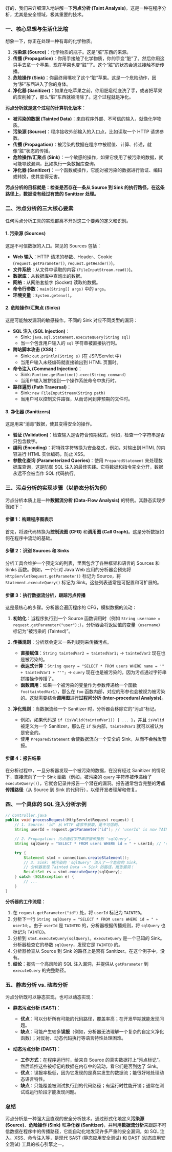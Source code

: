 好的，我们来详细深入地讲解一下**污点分析 (Taint Analysis)**。这是一种在程序分析，尤其是安全领域，极其重要的技术。

### 一、核心思想与生活化比喻

想象一下，你正在处理一种有毒的化学物质。

1.  **污染源 (Source)**：化学物质的瓶子。这是“脏”东西的来源。
2.  **传播 (Propagation)**：你用手接触了化学物质，你的手变“脏”了。然后你用这只手去拿一个苹果，现在苹果也变“脏”了。这个“脏”的状态会通过接触不断传播。
3.  **危险操作 (Sink)**：你最终用嘴吃了这个“脏”苹果。这是一个危险动作，因为“脏”东西进入了你的身体。
4.  **净化器 (Sanitizer)**：如果在吃苹果之前，你用肥皂彻底洗了手，或者把苹果的皮削掉了，那么“脏”东西就被清除了。这个过程就是净化。

**污点分析就是这个过程的计算机化版本**：

*   **被污染的数据 (Tainted Data)**：来自程序外部、不可信的输入，就像化学物质。
*   **污染源 (Source)**：程序接收外部输入的入口点，比如读取一个 HTTP 请求参数。
*   **传播 (Propagation)**：被污染的数据在程序中被赋值、计算、传递，就像“脏”状态的传播。
*   **危险操作/汇聚点 (Sink)**：一个敏感的操作，如果它使用了被污染的数据，就可能导致漏洞，比如执行一条数据库查询。
*   **净化器 (Sanitizer)**：一个函数或操作，它能对被污染的数据进行验证、编码或转换，使其变得无害。

**污点分析的目标就是：检查是否存在一条从 Source 到 Sink 的执行路径，在这条路径上，数据没有经过有效的 Sanitizer 处理。**

### 二、污点分析的三大核心要素

任何污点分析工具的实现都离不开对这三个要素的定义和识别。

#### 1. 污染源 (Sources)

这是不可信数据的入口。常见的 Sources 包括：
*   **Web 输入**：HTTP 请求的参数、Header、Cookie (`request.getParameter()`, `request.getHeader()`)。
*   **文件系统**：从文件中读取的内容 (`FileInputStream.read()`)。
*   **数据库**：从数据库中查询出的数据。
*   **网络**：从网络套接字 (Socket) 读取的数据。
*   **命令行参数**：`main(String[] args)` 中的 `args`。
*   **环境变量**：`System.getenv()`。

#### 2. 危险操作/汇聚点 (Sinks)

这是可能触发漏洞的敏感操作。不同的 Sink 对应不同类型的漏洞：
*   **SQL 注入 (SQL Injection)**：
    *   Sink: `java.sql.Statement.executeQuery(String sql)`
    *   当一个包含用户输入的 `sql` 字符串被直接执行时。
*   **跨站脚本攻击 (XSS)**：
    *   Sink: `out.println(String s)` (在 JSP/Servlet 中)
    *   当用户输入未经编码就直接输出到 HTML 页面时。
*   **命令注入 (Command Injection)**：
    *   Sink: `Runtime.getRuntime().exec(String command)`
    *   当用户输入被拼接到一个操作系统命令中执行时。
*   **路径遍历 (Path Traversal)**：
    *   Sink: `new FileInputStream(String path)`
    *   当用户可以控制文件路径，从而访问到非预期的文件时。

#### 3. 净化器 (Sanitizers)

这是用来“消毒”数据，使其变得安全的操作。
*   **验证 (Validation)**：检查输入是否符合预期格式，例如，检查一个字符串是否只包含数字。
*   **编码 (Encoding)**：将特殊字符转换为安全格式，例如，对输出到 HTML 的内容进行 HTML 实体编码，防止 XSS。
*   **参数化查询 (Parameterized Queries)**：使用 `PreparedStatement` 来处理数据库查询，这是防御 SQL 注入的最佳实践。它将数据和指令完全分开，数据永远不会被当作 SQL 代码执行。

### 三、污点分析的实现步骤（以静态分析为例）

污点分析本质上是一种**数据流分析 (Data-Flow Analysis)** 的特例。其静态实现步骤如下：

#### 步骤 1：构建程序图表示

首先，将源代码转换为**控制流图 (CFG)** 和**调用图 (Call Graph)**。这是分析数据如何在程序中流动的基础。

#### 步骤 2：识别 Sources 和 Sinks

分析工具会维护一个预定义的列表，里面包含了各种框架和语言的 Sources 和 Sinks 函数。例如，一个针对 Java Web 应用的分析器会预先将 `HttpServletRequest.getParameter()` 标记为 Source，将 `Statement.executeQuery()` 标记为 Sink。这些列表通常是可配置和可扩展的。

#### 步骤 3：执行数据流分析，跟踪污点传播

这是最核心的步骤。分析器会遍历程序的 CFG，模拟数据的流动：

1.  **初始化**：当程序执行到一个 Source 函数调用时（例如 `String username = request.getParameter("user");`），分析器会将返回值的变量（`username`）标记为“被污染的 (Tainted)”。

2.  **传播规则**：分析器会定义一系列规则来传播污点。
    *   **直接赋值**：`String taintedVar2 = taintedVar1;` -> `taintedVar2` 现在也是被污染的。
    *   **表达式计算**：`String query = "SELECT * FROM users WHERE name = '" + taintedVar1 + "'";` -> `query` 现在也是被污染的，因为污点通过字符串拼接操作传播了。
    *   **函数调用**：如果一个被污染的变量作为参数传递给一个函数 `foo(taintedVar1)`，那么在 `foo` 函数内部，对应的形参也会被视为被污染的。这就需要结合**调用图**进行**过程间分析 (Inter-procedural Analysis)**。

3.  **净化规则**：当数据流经一个 Sanitizer 时，分析器会移除它的“污点”标记。
    *   例如，如果代码是 `if (isValid(taintedVar1)) { ... }`，并且 `isValid` 被定义为一个 Sanitizer，那么在 `if` 块内部，`taintedVar1` 就可以被认为是安全的。
    *   使用 `PreparedStatement` 会使数据流向一个安全的 Sink，从而不会触发警报。

#### 步骤 4：报告结果

在分析过程中，一旦分析器发现一个被污染的数据，在没有经过 Sanitizer 的情况下，直接流向了一个 Sink 函数（例如，被污染的 `query` 字符串被传递给了 `executeQuery()`），它就会记录并报告一个潜在的漏洞。报告通常包含完整的**污点传播路径**（从 Source 到 Sink 的代码行），以便开发者理解和修复。

### 四、一个具体的 SQL 注入分析示例

```java
// Controller.java
public void processRequest(HttpServletRequest request) {
    // 1. Source: 'id' 从 HTTP 请求中获取，是不可信的。
    String userId = request.getParameter("id"); // 'userId' is now TAINTED.

    // 2. Propagation: 污点通过字符串拼接传播到 'sqlQuery'。
    String sqlQuery = "SELECT * FROM users WHERE id = " + userId; // 'sqlQuery' is now TAINTED.

    try {
        Statement stmt = connection.createStatement();
        // 3. Sink: 被污染的 'sqlQuery' 流入了一个危险的 Sink。
        // 分析器发现 Tainted Data -> Sink 的路径，报告漏洞！
        ResultSet rs = stmt.executeQuery(sqlQuery);
    } catch (SQLException e) {
        // ...
    }
}
```

**分析器的工作流程**：
1.  在 `request.getParameter("id")` 处，将 `userId` 标记为 `TAINTED`。
2.  分析下一行 `String sqlQuery = "SELECT * FROM users WHERE id = " + userId;`。由于 `userId` 是 `TAINTED` 的，分析器根据传播规则，将 `sqlQuery` 也标记为 `TAINTED`。
3.  分析到 `stmt.executeQuery(sqlQuery)`。`executeQuery` 是一个已知的 Sink。分析器检查它的参数 `sqlQuery`，发现它是 `TAINTED` 的。
4.  分析器检查从 Source 到 Sink 的路径上是否有 Sanitizer。在这个例子中，没有。
5.  **结论**：报告一个高风险的 SQL 注入漏洞，并提供从 `getParameter` 到 `executeQuery` 的完整路径。

### 五、静态分析 vs. 动态分析

污点分析既可以静态实现，也可以动态实现：

*   **静态污点分析 (SAST)**：
    *   **优点**：可以分析所有可能的代码路径，覆盖率高；在开发早期就能发现问题。
    *   **缺点**：可能产生较多**误报**（例如，分析器无法理解一个复杂的自定义净化函数）；对反射、动态代码执行等语言特性处理困难。

*   **动态污点分析 (DAST)**：
    *   **工作方式**：在程序运行时，给来自 Source 的真实数据打上“污点标记”。然后监控这些被标记的数据在内存中的流动，看它们是否到达了 Sink。
    *   **优点**：误报率极低，因为它发现的是真实发生的数据流；能很好地处理动态语言特性。
    *   **缺点**：只能覆盖被测试执行到的代码路径；有运行时性能开销；通常在测试或运行阶段才能发现问题。

### 总结

污点分析是一种强大且直观的安全分析技术。通过形式化地定义**污染源 (Source)**、**危险操作 (Sink)** 和**净化器 (Sanitizer)**，并利用**数据流分析**来跟踪不可信数据在程序中的传播路径，它能自动化地发现许多严重的安全漏洞，如 SQL 注入、XSS、命令注入等，是现代 SAST (静态应用安全测试) 和 DAST (动态应用安全测试) 工具的核心引擎之一。
